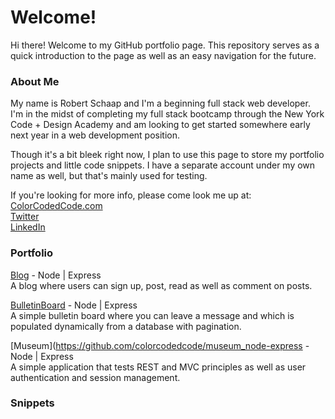 # Welcome!
Hi there! Welcome to my GitHub portfolio page. This repository serves as a quick introduction to the page as well as an easy navigation for the future.

### About Me
My name is Robert Schaap and I'm a beginning full stack web developer. I'm in the midst of completing my full stack bootcamp through the New York Code + Design Academy and am looking to get started somewhere early next year in a web development position.

Though it's a bit bleek right now, I plan to use this page to store my portfolio projects and little code snippets. I have a separate account under my own name as well, but that's mainly used for testing.

If you're looking for more info, please come look me up at:  
[ColorCodedCode.com](http://www.colorcodedcode.com)  
[Twitter](https://www.twitter.com/colorcodedcode)  
[LinkedIn](https://www.linkedin.com/in/robertschaap)

### Portfolio 
[Blog](https://github.com/colorcodedcode/blog_node-express) - Node | Express  
A blog where users can sign up, post, read as well as comment on posts.

[BulletinBoard](https://github.com/colorcodedcode/bulletinboard_node-express) - Node | Express  
A simple bulletin board where you can leave a message and which is populated dynamically from a database with pagination.

[Museum](https://github.com/colorcodedcode/museum_node-express - Node | Express  
A simple application that tests REST and MVC principles as well as user authentication and session management.

### Snippets
